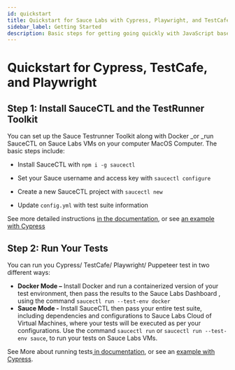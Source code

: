 ```yaml
---
id: quickstart
title: Quickstart for Sauce Labs with Cypress, Playwright, and TestCafe
sidebar_label: Getting Started
description: Basic steps for getting going quickly with JavaScript based frameworks using TestRunner Toolkit and SauceCTL
---
```

# Quickstart for Cypress, TestCafe, and Playwright


## Step 1: Install SauceCTL and the TestRunner Toolkit

You can set up the Sauce Testrunner Toolkit along with Docker _or _run SauceCTL on Sauce Labs VMs on your computer MacOS Computer. The basic steps include:

* Install SauceCTL with `npm i -g saucectl`

* Set your Sauce username and access key with `saucectl configure`

* Create a new SauceCTL project with `saucectl new`

* Update `config.yml` with test suite information

See more detailed instructions [in the documentation](https://docs.saucelabs.com/testrunner-toolkit/installation), or see [an example with Cypress ](https://training.saucelabs.com/codelabs/Module1-Testrunner/index.html?index=..%2F..testrunner#2)


## Step 2: Run Your Tests

You can run you Cypress/ TestCafe/ Playwright/ Puppeteer test in two different ways:



*   **Docker Mode –** Install Docker and run a containerized version of your test environment, then pass the results to the Sauce Labs Dashboard , using the command `saucectl run --test-env docker`
*   **Sauce Mode -** Install SauceCTL then pass your entire test suite, including dependencies and configurations to Sauce Labs Cloud of Virtual Machines, where your tests will be executed as per your configurations. Use the command `saucectl run` or `saucectl run --test-env sauce`, to run your tests on Sauce Labs VMs.

See More about running tests[ in documentation](https://docs.saucelabs.com/testrunner-toolkit/running-tests), or see an [example with Cypress](https://training.saucelabs.com/codelabs/Module1-Testrunner/index.html?index=..%2F..testrunner#3).
